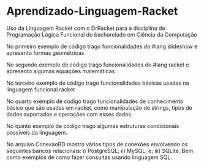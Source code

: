 # Aprendizado-Linguagem-Racket

Uso da Linguagem Racket com o DrRacket para a disciplina de Programação Lógica Funcional do bacharelado em Ciência da Computação

No primeiro exemplo de código trago funcionalidades do #lang slideshow e apresento formas geométricas

No segundo exemplo de código trago funcionalidades do #lang racket e apresento algumas equações matemáticas

No terceiro exemplo de código trago funcionalidades básicas usadas na linguagem funcional racket

No quarto exemplo de código trago funcionalidades de conhecimento básico que são usadas em racket, como manipulação de strings, tipos de dados suportados e operações com esses dados.

No quinto exemplo de código trago algumas estruturas condicionais possíveis da linguagem.

No arquivo ConexaoBD mostro vários tipos de conexões envolvendo os seguintes bancos relacionais: i) PostgreSQL; ii) MySQL, e; iii) SQLite. Bem como exemplos de como fazer consultas usando linguagem SQL.
